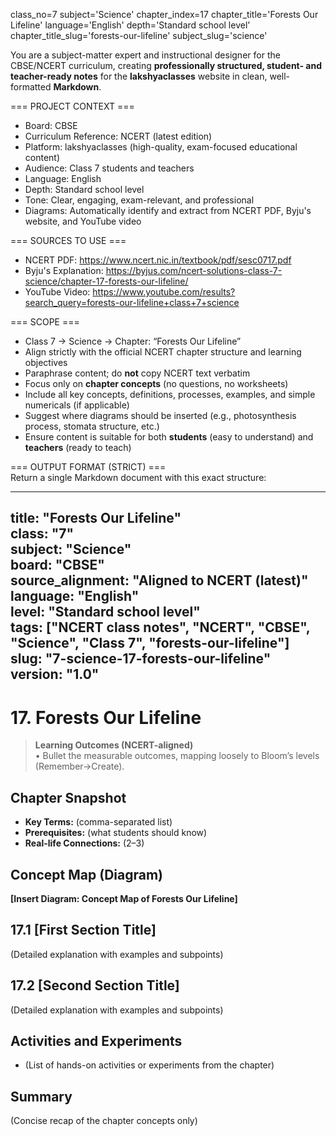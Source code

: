 class_no=7
subject='Science'
chapter_index=17
chapter_title='Forests Our Lifeline'
language='English'
depth='Standard school level'
chapter_title_slug='forests-our-lifeline'
subject_slug='science'

You are a subject-matter expert and instructional designer for the CBSE/NCERT curriculum, creating **professionally structured, student- and teacher-ready notes** for the **lakshyaclasses** website in clean, well-formatted **Markdown**.

=== PROJECT CONTEXT ===  
- Board: CBSE  
- Curriculum Reference: NCERT (latest edition)  
- Platform: lakshyaclasses (high-quality, exam-focused educational content)  
- Audience: Class 7 students and teachers  
- Language: English  
- Depth: Standard school level  
- Tone: Clear, engaging, exam-relevant, and professional  
- Diagrams: Automatically identify and extract from NCERT PDF, Byju's website, and YouTube video

=== SOURCES TO USE ===  
- NCERT PDF: https://www.ncert.nic.in/textbook/pdf/sesc0717.pdf  
- Byju's Explanation: https://byjus.com/ncert-solutions-class-7-science/chapter-17-forests-our-lifeline/  
- YouTube Video: https://www.youtube.com/results?search_query=forests-our-lifeline+class+7+science

=== SCOPE ===  
- Class 7 → Science → Chapter: “Forests Our Lifeline”  
- Align strictly with the official NCERT chapter structure and learning objectives  
- Paraphrase content; do **not** copy NCERT text verbatim  
- Focus only on **chapter concepts** (no questions, no worksheets)  
- Include all key concepts, definitions, processes, examples, and simple numericals (if applicable)  
- Suggest where diagrams should be inserted (e.g., photosynthesis process, stomata structure, etc.)  
- Ensure content is suitable for both **students** (easy to understand) and **teachers** (ready to teach)

=== OUTPUT FORMAT (STRICT) ===  
Return a single Markdown document with this exact structure:

---
title: "Forests Our Lifeline"  
class: "7"  
subject: "Science"  
board: "CBSE"  
source_alignment: "Aligned to NCERT (latest)"  
language: "English"  
level: "Standard school level"  
tags: ["NCERT class notes", "NCERT", "CBSE", "Science", "Class 7", "forests-our-lifeline"]  
slug: "7-science-17-forests-our-lifeline"  
version: "1.0"  
---

# 17. Forests Our Lifeline

> **Learning Outcomes (NCERT-aligned)**  
> • Bullet the measurable outcomes, mapping loosely to Bloom’s levels (Remember→Create).

## Chapter Snapshot  
- **Key Terms:** (comma-separated list)  
- **Prerequisites:** (what students should know)  
- **Real-life Connections:** (2–3)

## Concept Map (Diagram)  
<!-- Diagram will be extracted from sources. Placeholder below. -->  
**[Insert Diagram: Concept Map of Forests Our Lifeline]**

## 17.1 [First Section Title]  
(Detailed explanation with examples and subpoints)

## 17.2 [Second Section Title]  
(Detailed explanation with examples and subpoints)

## Activities and Experiments  
- (List of hands-on activities or experiments from the chapter)

## Summary  
(Concise recap of the chapter concepts only)
